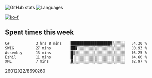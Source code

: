 ![GitHub stats](https://github-readme-stats.vercel.app/api?username=emipa606&theme=github_dark&show_icons=true) 
![Languages](https://github-readme-stats.vercel.app/api/top-langs/?username=emipa606&theme=github_dark&layout=compact)

[![ko-fi](https://ko-fi.com/img/githubbutton_sm.svg)](https://ko-fi.com/G2G55DDYD)

## Spent times this week
<!--START_SECTION:waka-->

```txt
C#            3 hrs 8 mins    ██████████████████▓░░░░░░   74.30 %
SWIG          27 mins         ██▓░░░░░░░░░░░░░░░░░░░░░░   10.93 %
Assembly      13 mins         █▒░░░░░░░░░░░░░░░░░░░░░░░   05.25 %
Ezhil         11 mins         █░░░░░░░░░░░░░░░░░░░░░░░░   04.60 %
XML           7 mins          ▓░░░░░░░░░░░░░░░░░░░░░░░░   02.97 %
```

<!--END_SECTION:waka-->


26012022/8690260
